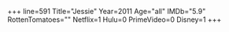 +++
line=591
Title="Jessie"
Year=2011
Age="all"
IMDb="5.9"
RottenTomatoes=""
Netflix=1
Hulu=0
PrimeVideo=0
Disney=1
+++

